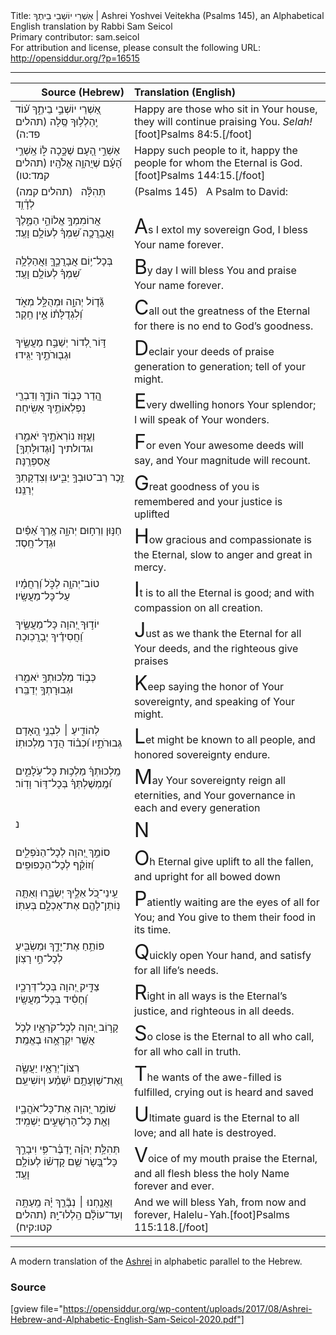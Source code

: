 <html>
<head></head>
<body>
Title: אַשְׁרֵי יוֹשְׁבֵי בֵיתֶךָ | Ashrei Yoshvei Veitekha (Psalms 145), an Alphabetical English translation by Rabbi Sam Seicol<br />
Primary contributor: sam.seicol<br />
For attribution and license, please consult the following URL: <a href="http://opensiddur.org/?p=16515">http://opensiddur.org/?p=16515</a>
<p />
<hr />

<table style="margin-left: auto;margin-right: auto;" class="draggable">
<thead><tr><th id="x" style="text-align: right;">Source (Hebrew)</th><th style="text-align: left;">Translation (English)</th></tr></thead>
<tbody>
<tr><td style="vertical-align:top;">
<div class="liturgy"><span lang="he">
אַ֭שְׁרֵי יוֹשְׁבֵ֣י בֵיתֶ֑ךָ 
ע֝֗וֹד יְֽהַלְל֥וּךָ סֶּֽלָה <span class="citation">(תהלים פד:ה)</span>
</span></div></td>
 
<td style="vertical-align:top;">
<div class="english">
Happy are those who sit in Your house, 
they will continue praising You. <em>Selah!</em>[foot]Psalms 84:5.[/foot]
</div></td></tr>


<tr><td style="vertical-align:top;">
<div class="liturgy"><span lang="he">
אַשְׁרֵ֣י הָ֭עָם שֶׁכָּ֣כָה לּ֑וֹ 
אַֽשְׁרֵ֥י הָ֝עָ֗ם שֶׁיֲהוָ֥ה אֱלֹהָֽיו׃ <span class="citation">(תהלים קמד:טו)</span>
</span></div></td>
 
<td style="vertical-align:top;">
<div class="english">
Happy such people to it, 
happy the people for whom the Eternal is God.[foot]Psalms 144:15.[/foot]
</div></td></tr>


<tr><td style="vertical-align:top;">
<div class="liturgy"><span lang="he">
(תהלים קמה) 
&nbsp;
תְּהִלָּ֗ה לְדָ֫וִ֥ד 
</span></div></td>
 
<td style="vertical-align:top;">
<div class="english">
(Psalms 145)
&nbsp;
A Psalm to David:
</div></td></tr>


<tr><td style="vertical-align:top;">
<div class="liturgy"><span lang="he">
<span class="acrostic">אֲ</span>רוֹמִמְךָ֣ אֱלוֹהַ֣י הַמֶּ֑לֶךְ 
וַאֲבָרֲכָ֥ה שִׁ֝מְךָ֗ לְעוֹלָ֥ם וָעֶֽד׃ 
</span></div></td>
 
<td style="vertical-align:top;">
<div class="english">
<span style="font-size:xx-large;">A</span>s I extol my sovereign God, 
I bless Your name forever.
</div></td></tr>


<tr><td style="vertical-align:top;">
<div class="liturgy"><span lang="he">
<span class="acrostic">בְּ</span>כָל־י֥וֹם אֲבָרֲכֶ֑ךָּ 
וַאֲהַלְלָ֥ה שִׁ֝מְךָ֗ לְעוֹלָ֥ם וָעֶֽד׃ 
</span></div></td>
 
<td style="vertical-align:top;">
<div class="english">
<span style="font-size:xx-large;">B</span>y day I will bless You 
and praise Your name forever.
</div></td></tr>


<tr><td style="vertical-align:top;">
<div class="liturgy"><span lang="he">
<span class="acrostic">גָּ֘</span>ד֤וֹל יְהוָ֣ה וּמְהֻלָּ֣ל מְאֹ֑ד 
וְ֝לִגְדֻלָּת֗וֹ אֵ֣ין חֵֽקֶר׃ 
</span></div></td>
 
<td style="vertical-align:top;">
<div class="english">
<span style="font-size:xx-large;">C</span>all out the greatness of the Eternal 
for there is no end to God’s goodness.
</div></td></tr>


<tr><td style="vertical-align:top;">
<div class="liturgy"><span lang="he">
<span class="acrostic">דּ֣</span>וֹר לְ֭דוֹר יְשַׁבַּ֣ח מַעֲשֶׂ֑יךָ 
וּגְב֖וּרֹתֶ֣יךָ יַגִּֽידוּ׃ 
</span></div></td>
 
<td style="vertical-align:top;">
<div class="english">
<span style="font-size:xx-large;">D</span>eclair your deeds of praise generation to generation; 
tell of your might.
</div></td></tr>


<tr><td style="vertical-align:top;">
<div class="liturgy"><span lang="he">
<span class="acrostic">הֲ֭</span>דַר כְּב֣וֹד הוֹדֶ֑ךָ 
וְדִבְרֵ֖י נִפְלְאוֹתֶ֣יךָ אָשִֽׂיחָה׃ 
</span></div></td>
 
<td style="vertical-align:top;">
<div class="english">
<span style="font-size:xx-large;">E</span>very dwelling honors Your splendor; 
I will speak of Your wonders.
</div></td></tr>


<tr><td style="vertical-align:top;">
<div class="liturgy"><span lang="he">
<span class="acrostic">וֶ</span>עֱז֣וּז נוֹרְאֹתֶ֣יךָ יֹאמֵ֑רוּ 
וגדולתיך [וּגְדוּלָּתְךָ֥] אֲסַפְּרֶֽנָּה׃ 
</span></div></td>
 
<td style="vertical-align:top;">
<div class="english">
<span style="font-size:xx-large;">F</span>or even Your awesome deeds will say, 
and Your magnitude will recount.
</div></td></tr>


<tr><td style="vertical-align:top;">
<div class="liturgy"><span lang="he">
<span class="acrostic">זֵ֣</span>כֶר רַב־טוּבְךָ֣ יַבִּ֑יעוּ 
וְצִדְקָתְךָ֥ יְרַנֵּֽנוּ׃ 
</span></div></td>
 
<td style="vertical-align:top;">
<div class="english">
<span style="font-size:xx-large;">G</span>reat goodness of you is remembered 
and your justice is uplifted
</div></td></tr>


<tr><td style="vertical-align:top;">
<div class="liturgy"><span lang="he">
<span class="acrostic">חַ</span>נּ֣וּן וְרַח֣וּם יְהוָ֑ה 
אֶ֥רֶךְ אַ֝פַּ֗יִם וּגְדָל־חָֽסֶד׃ 
</span></div></td>
 
<td style="vertical-align:top;">
<div class="english">
<span style="font-size:xx-large;">H</span>ow gracious and compassionate is the Eternal, 
slow to anger and great in mercy.
</div></td></tr>


<tr><td style="vertical-align:top;">
<div class="liturgy"><span lang="he">
<span class="acrostic">ט</span>וֹב־יְהוָ֥ה לַכֹּ֑ל 
וְ֝רַחֲמָ֗יו עַל־כָּל־מַעֲשָֽׂיו׃ 
</span></div></td>
 
<td style="vertical-align:top;">
<div class="english">
<span style="font-size:xx-large;">I</span>t is to all the Eternal is good; 
and with compassion on all creation.
</div></td></tr>


<tr><td style="vertical-align:top;">
<div class="liturgy"><span lang="he">
<span class="acrostic">י</span>וֹד֣וּךָ יְ֭הוָה כָּל־מַעֲשֶׂ֑יךָ 
וַ֝חֲסִידֶ֗יךָ יְבָרֲכֽוּכָה׃ 
</span></div></td>
 
<td style="vertical-align:top;">
<div class="english">
<span style="font-size:xx-large;">J</span>ust as we thank the Eternal for all Your deeds, 
and the righteous give praises
</div></td></tr>


<tr><td style="vertical-align:top;">
<div class="liturgy"><span lang="he">
<span class="acrostic">כְּ</span>ב֣וֹד מַלְכוּתְךָ֣ יֹאמֵ֑רוּ 
וּגְבוּרָתְךָ֥ יְדַבֵּֽרוּ׃ 
</span></div></td>
 
<td style="vertical-align:top;">
<div class="english">
<span style="font-size:xx-large;">K</span>eep saying the honor of Your sovereignty, 
and speaking of Your might.
</div></td></tr>


<tr><td style="vertical-align:top;">
<div class="liturgy"><span lang="he">
<span class="acrostic">לְ</span>הוֹדִ֤יעַ ׀ לִבְנֵ֣י הָ֭אָדָם גְּבוּרֹתָ֑יו 
וּ֝כְב֗וֹד הֲדַ֣ר מַלְכוּתֽוֹ׃ 
</span></div></td>
 
<td style="vertical-align:top;">
<div class="english">
<span style="font-size:xx-large;">L</span>et might be known to all people, 
and honored sovereignty endure.
</div></td></tr>


<tr><td style="vertical-align:top;">
<div class="liturgy"><span lang="he">
<span class="acrostic">מַֽ</span>לְכוּתְךָ֗ מַלְכ֥וּת כָּל־עֹֽלָמִ֑ים 
וּ֝מֶֽמְשֶׁלְתְּךָ֗ בְּכָל־דּ֥וֹר וָדֽוֹר׃ 
</span></div></td>
 
<td style="vertical-align:top;">
<div class="english">
<span style="font-size:xx-large;">M</span>ay Your sovereignty reign all eternities,
and Your governance in each and every generation
</div></td></tr>


<tr><td style="vertical-align:top;">
<div class="liturgy"><span lang="he">
<span class="acrostic">נ</span>&nbsp;
</span></div></td>
 
<td style="vertical-align:top;">
<div class="english">
<span style="font-size:xx-large;">N</span>
</div></td></tr>


<tr><td style="vertical-align:top;">
<div class="liturgy"><span lang="he">
<span class="acrostic">ס</span>וֹמֵ֣ךְ יְ֭הוָה לְכָל־הַנֹּפְלִ֑ים 
וְ֝זוֹקֵ֗ף לְכָל־הַכְּפוּפִֽים׃ 
</span></div></td>
 
<td style="vertical-align:top;">
<div class="english">
<span style="font-size:xx-large;">O</span>h Eternal give uplift to all the fallen, 
and upright for all bowed down
</div></td></tr>


<tr><td style="vertical-align:top;">
<div class="liturgy"><span lang="he">
<span class="acrostic">עֵֽ</span>ינֵי־כֹ֭ל אֵלֶ֣יךָ יְשַׂבֵּ֑רוּ 
וְאַתָּ֤ה נֽוֹתֵן־לָהֶ֖ם אֶת־אָכְלָ֣ם בְּעִתּֽוֹ׃ 
</span></div></td>
 
<td style="vertical-align:top;">
<div class="english">
<span style="font-size:xx-large;">P</span>atiently waiting are the eyes of all for You;
and You give to them their food in its time.
</div></td></tr>


<tr><td style="vertical-align:top;">
<div class="liturgy"><span lang="he">
<span class="acrostic">פּ</span>וֹתֵ֥חַ אֶת־יׇדֶ֑ךָ 
וּמַשְׂבִּ֖יעַ לְכָל־חַ֣י רָצֽוֹן׃ 
</span></div></td>
 
<td style="vertical-align:top;">
<div class="english">
<span style="font-size:xx-large;">Q</span>uickly open Your hand, 
and satisfy for all life’s needs.
</div></td></tr>


<tr><td style="vertical-align:top;">
<div class="liturgy"><span lang="he">
<span class="acrostic">צַ</span>דִּ֣יק יְ֭הוָה בְּכָל־דְּרָכָ֑יו 
וְ֝חָסִ֗יד בְּכָל־מַעֲשָֽׂיו׃ 
</span></div></td>
 
<td style="vertical-align:top;">
<div class="english">
<span style="font-size:xx-large;">R</span>ight in all ways is the Eternal’s justice, 
and righteous in all deeds.
</div></td></tr>


<tr><td style="vertical-align:top;">
<div class="liturgy"><span lang="he">
<span class="acrostic">קָ</span>ר֣וֹב יְ֭הוָה לְכָל־קֹרְאָ֑יו 
לְכֹ֤ל אֲשֶׁ֖ר יִקְרָאֻ֣הוּ בֶאֱמֶֽת׃ 
</span></div></td>
 
<td style="vertical-align:top;">
<div class="english">
<span style="font-size:xx-large;">S</span>o close is the Eternal to all who call, 
for all who call in truth.
</div></td></tr>


<tr><td style="vertical-align:top;">
<div class="liturgy"><span lang="he">
<span class="acrostic">רְ</span>צוֹן־יְרֵאָ֥יו יַעֲשֶׂ֑ה 
וְֽאֶת־שַׁוְעָתָ֥ם יִ֝שְׁמַ֗ע וְיוֹשִׁיעֵֽם׃ 
</span></div></td>
 
<td style="vertical-align:top;">
<div class="english">
<span style="font-size:xx-large;">T</span>he wants of the awe-filled is fulfilled, 
crying out is heard and saved
</div></td></tr>


<tr><td style="vertical-align:top;">
<div class="liturgy"><span lang="he">
<span class="acrostic">שׁ</span>וֹמֵ֣ר יְ֭הוָה אֶת־כָּל־אֹהֲבָ֑יו 
וְאֵ֖ת כָּל־הָרְשָׁעִ֣ים יַשְׁמִֽיד׃ 
</span></div></td>
 
<td style="vertical-align:top;">
<div class="english">
<span style="font-size:xx-large;">U</span>ltimate guard is the Eternal to all love; 
and all hate is destroyed.
</div></td></tr>


<tr><td style="vertical-align:top;">
<div class="liturgy"><span lang="he">
<span class="acrostic">תְּ</span>הִלַּ֥ת יְהוָ֗ה יְֽדַבֶּ֫ר־פִּ֥י 
וִיבָרֵ֣ךְ כָּל־בָּ֭שָׂר שֵׁ֥ם קָדְשׁ֗וֹ לְעוֹלָ֥ם וָעֶֽד׃
</span></div></td>
 
<td style="vertical-align:top;">
<div class="english">
<span style="font-size:xx-large;">V</span>oice of my mouth praise the Eternal, 
and all flesh bless the holy Name forever and ever.
</div></td></tr>


<tr><td style="vertical-align:top;">
<div class="liturgy"><span lang="he">
וַאֲנַ֤חְנוּ ׀ נְבָ֘רֵ֤ךְ יָ֗הּ
מֵֽעַתָּ֥ה וְעַד־עוֹלָ֗ם
הַֽלְלוּ־יָֽהּ׃ <span class="citation">(תהלים קטו:קיח)</span>
</span></div></td>
 
<td style="vertical-align:top;">
<div class="english">
And we will bless Yah, 
from now and forever, 
Halelu-Yah.[foot]Psalms 115:118.[/foot]
</div></td></tr>
</tbody></table>

<hr />

A modern translation of the <a href="https://en.wikipedia.org/wiki/Ashrei">Ashrei</a> in alphabetic parallel to the Hebrew.

<h3>Source</h3>

[gview file="https://opensiddur.org/wp-content/uploads/2017/08/Ashrei-Hebrew-and-Alphabetic-English-Sam-Seicol-2020.pdf"]
</body>
</html>